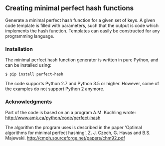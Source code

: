 Creating minimal perfect hash functions
---------------------------------------

Generate a minimal perfect hash function for a given set of keys.
A given code template is filled with parameters, such that the
output is code which implements the hash function.
Templates can easily be constructed for any programming language.


### Installation

The minimal perfect hash function generator is written in pure Python,
and can be installed using:

    $ pip install perfect-hash

The code supports Python 2.7 and Python 3.5 or higher.
However, some of the examples do not support Python 2 anymore.


### Acknowledgments

Part of the code is based on an a program A.M. Kuchling wrote:
http://www.amk.ca/python/code/perfect-hash

The algorithm the program uses is described in the paper
'Optimal algorithms for minimal perfect hashing',
Z. J. Czech, G. Havas and B.S. Majewski.
http://cmph.sourceforge.net/papers/chm92.pdf
